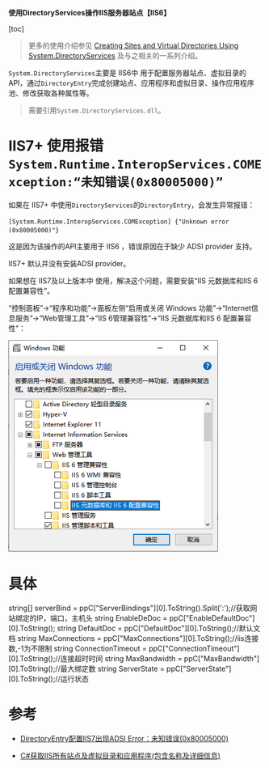 **使用DirectoryServices操作IIS服务器站点【IIS6】**

[toc]

> 更多的使用介绍参见 [Creating Sites and Virtual Directories Using System.DirectoryServices](https://learn.microsoft.com/en-us/previous-versions/iis/6.0-sdk/ms524896(v=vs.90)) 及与之相关的一系列介绍。

`System.DirectoryServices`主要是 IIS6中 用于配置服务器站点、虚拟目录的API，通过`DirectoryEntry`完成创建站点、应用程序和虚拟目录、操作应用程序池、修改获取各种属性等。

> 需要引用`System.DirectoryServices.dll`。

# IIS7+ 使用报错`System.Runtime.InteropServices.COMException:“未知错误(0x80005000)”`

如果在 IIS7+ 中使用`DirectoryServices`的`DirectoryEntry`，会发生异常报错：

`[System.Runtime.InteropServices.COMException] {"Unknown error (0x80005000)"} `

这是因为该操作的API主要用于 IIS6 ，错误原因在于缺少 ADSI provider 支持。

IIS7+ 默认并没有安装ADSI provider。

如果想在 IIS7及以上版本中 使用，解决这个问题，需要安装“IIS 元数据库和IIS 6配置兼容性”。

“控制面板”->“程序和功能”->面板左侧“启用或关闭 Windows 功能”->“Internet信息服务”->“Web管理工具”->“IIS 6管理兼容性”->“IIS 元数据库和IIS 6 配置兼容性”：

![](img/20230220142032.png)  

# 具体

string[] serverBind = ppC["ServerBindings"][0].ToString().Split(':');//获取网站绑定的IP，端口，主机头
                string EnableDeDoc = ppC["EnableDefaultDoc"][0].ToString();
                string DefaultDoc = ppC["DefaultDoc"][0].ToString();//默认文档
                string MaxConnections = ppC["MaxConnections"][0].ToString();//iis连接数,-1为不限制
                string ConnectionTimeout = ppC["ConnectionTimeout"][0].ToString();//连接超时时间
                string MaxBandwidth = ppC["MaxBandwidth"][0].ToString();//最大绑定数
                string ServerState = ppC["ServerState"][0].ToString();//运行状态    

# 参考

- [DirectoryEntry配置IIS7出现ADSI Error：未知错误(0x80005000)](https://blog.csdn.net/ts1030746080/article/details/8741399)

- [C#获取IIS所有站点及虚拟目录和应用程序(包含名称及详细信息)](https://www.cnblogs.com/nanfei/p/6296825.html)